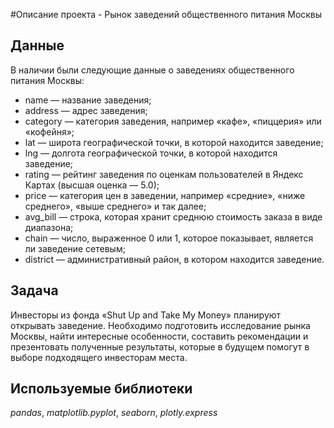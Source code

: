 #Описание проекта - Рынок заведений общественного питания Москвы


## Данные

В наличии были следующие данные о заведениях общественного питания Москвы:
- name — название заведения;
- address — адрес заведения;
- category — категория заведения, например «кафе», «пиццерия» или «кофейня»;
- lat — широта географической точки, в которой находится заведение;
- lng — долгота географической точки, в которой находится заведение;
- rating — рейтинг заведения по оценкам пользователей в Яндекс Картах (высшая оценка — 5.0);
- price — категория цен в заведении, например «средние», «ниже среднего», «выше среднего» и так далее;
- avg_bill — строка, которая хранит среднюю стоимость заказа в виде диапазона;
- chain — число, выраженное 0 или 1, которое показывает, является ли заведение сетевым;
- district — административный район, в котором находится заведение.


## Задача
Инвесторы из фонда «Shut Up and Take My Money» планируют открывать заведение. Необходимо подготовить исследование рынка Москвы, найти интересные особенности, составить рекомендации и презентовать полученные результаты, которые в будущем помогут в выборе подходящего инвесторам места.

## Используемые библиотеки
*pandas*, *matplotlib.pyplot*, *seaborn*, *plotly.express*


